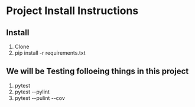 # Project Install Instructions

## Install

1. Clone
2. pip install -r requirements.txt

## We will be Testing folloeing things in this project

1. pytest
2. pytest --pylint
3. pytest --pulint --cov 

